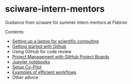 # sciware-intern-mentors
Guidance from sciware for summer intern mentors at Flatiron

Contents:
- [Setting up a laptop for scientific computing](01-laptop-setup.md)
- [Getting started with Github](github_getting_started.md)
- Using GitHub for code review
- [Project Management with GitHub Project Boards](github-projects.md)
- [Jupyter notebooks](jupyter-notebooks.md)
- [Setup Co-Pilot](copilot.md)
- [Examples of efficient workflows](efficient-workflows.md)
- Other advice
